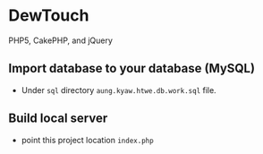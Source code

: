 # DewTouch
PHP5, CakePHP, and jQuery

## Import database to your database (MySQL)
- Under `sql` directory `aung.kyaw.htwe.db.work.sql` file.

## Build local server 
- point this project location `index.php`
